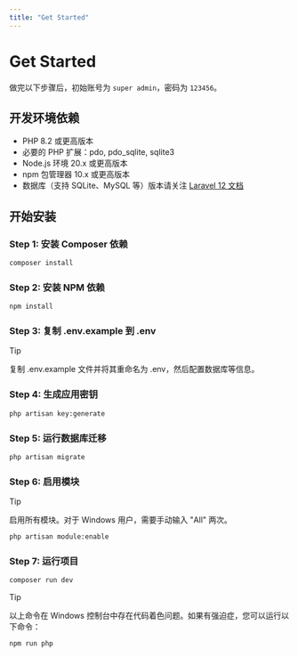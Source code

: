 ```yaml
---
title: "Get Started"
---
```


# Get Started
做完以下步骤后，初始账号为 `super admin`，密码为 `123456`。

## 开发环境依赖
- PHP 8.2 或更高版本
- 必要的 PHP 扩展：pdo, pdo_sqlite, sqlite3
- Node.js 环境 20.x 或更高版本
- npm 包管理器 10.x 或更高版本
- 数据库（支持 SQLite、MySQL 等）版本请关注 [Laravel 12 文档](https://laravel.com/docs/12.x/database)

## 开始安装
### Step 1: 安装 Composer 依赖
```bash
composer install
```

### Step 2: 安装 NPM 依赖
```bash
npm install
```
### Step 3: 复制 .env.example 到 .env
> [!TIP]
> 复制 .env.example 文件并将其重命名为 .env，然后配置数据库等信息。

### Step 4: 生成应用密钥
```bash
php artisan key:generate
```
### Step 5: 运行数据库迁移
```bash
php artisan migrate
```
### Step 6: 启用模块
> [!TIP]
> 启用所有模块。对于 Windows 用户，需要手动输入 "All" 两次。

```bash
php artisan module:enable
```

### Step 7: 运行项目
```bash
composer run dev
```
> [!TIP]
> 以上命令在 Windows 控制台中存在代码着色问题。如果有强迫症，您可以运行以下命令：
```bash
npm run php
```
